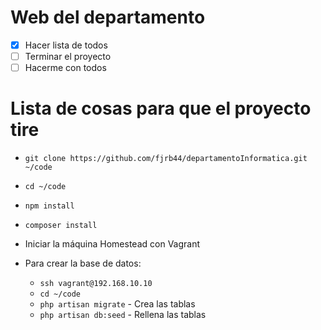 # Web del departamento

- [x] Hacer lista de todos
- [ ] Terminar el proyecto
- [ ] Hacerme con todos

# Lista de cosas para que el proyecto tire

- `git clone https://github.com/fjrb44/departamentoInformatica.git ~/code`
- `cd ~/code`
- `npm install`
- `composer install`
- Iniciar la máquina Homestead con Vagrant

- Para crear la base de datos:
    - `ssh vagrant@192.168.10.10`
    - `cd ~/code`
    - `php artisan migrate` - Crea las tablas
    - `php artisan db:seed` - Rellena las tablas
